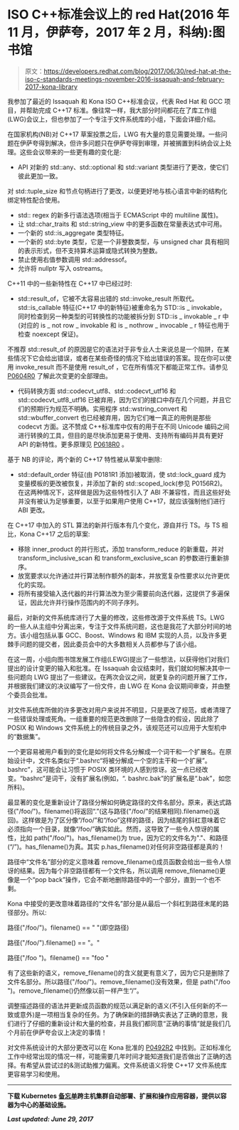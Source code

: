 # ISO C++标准会议上的 red Hat(2016 年 11 月，伊萨夸，2017 年 2 月，科纳):图书馆

> 原文：<https://developers.redhat.com/blog/2017/06/30/red-hat-at-the-iso-c-standards-meetings-november-2016-issaquah-and-february-2017-kona-library>

我参加了最近的 Issaquah 和 Kona ISO C++标准会议，代表 Red Hat 和 GCC 项目，并帮助完成 C++17 标准。像往常一样，我大部分时间都花在了库工作组(LWG)会议上，但也参加了一个专注于文件系统库的小组，下面会详细介绍。

在国家机构(NB)对 C++17 草案投票之后，LWG 有大量的意见需要处理。一些问题在伊萨夸得到解决，但许多问题只在伊萨夸得到审理，并被搁置到科纳会议上处理。这些会议带来的一些更有趣的变化是:

*   API 对新的 std::any、std::optional 和 std::variant 类型进行了更改，使它们彼此更加一致。

对 std::tuple_size <const t="">和节点句柄进行了更改，以便更好地与核心语言中新的结构化绑定特性配合使用。</const>

*   std:: regex 的新多行语法选项(相当于 ECMAScript 中的 multiline 属性)。
*   让 std::char_traits 和 std::string_view 中的更多函数在常量表达式中可用。
*   一个新的 std::is_aggregate 类型特征。
*   一个新的 std::byte 类型，它是一个非整数类型，与 unsigned char 具有相同的表示形式，但不支持算术运算或隐式转换为整数。
*   禁止使用右值参数调用 std::addressof。
*   允许将 nullptr 写入 ostreams。

C++11 中的一些新特性在 C++17 中已经过时:

*   std::result_of，它被不太容易出错的 std::invoke_result 所取代。std::is_callable 特征(C++17 中的新特征)被重命名为 STD::is _ invokable，同时检查到另一种类型的可转换性的功能被拆分到 STD::is _ invokable _ r 中(对应的 is _ not row _ invokable 和 is _ nothrow _ invocable _ r 特征也用于检查 noexcept 保证)。

不推荐 std::result_of 的原因是它的语法对于非专业人士来说总是一个陷阱，在某些情况下它会给出错误，或者在某些奇怪的情况下给出错误的答案。现在你可以使用 invoke_result <callabletype argtypes...="">而不是使用 result_of <callabletype>，它在所有情况下都能正常工作。请参见 [P0604R0](http://www.open-std.org/jtc1/sc22/wg21/docs/papers/2017/p0604r0.html) 了解此次变更的全部理由。</callabletype></callabletype>

*   代码转换方面 std::codecvt_utf8、std::codecvt_utf16 和 std::codecvt_utf8_utf16 已被弃用，因为它们的接口中存在几个问题，并且它们的预期行为规范不明确。实用程序 std::wstring_convert 和 std::wbuffer_convert 也已经被弃用，因为它们唯一真正的用例是那些 codecvt 方面。这不赞成 C++标准库中仅有的用于在不同 Unicode 编码之间进行转换的工具，但目的是尽快添加更易于使用、支持所有编码并具有更好 API 的新特性。更多原理见 [P0618R0](http://www.open-std.org/jtc1/sc22/wg21/docs/papers/2017/p0618r0.html) 。

基于 NB 的评论，两个新的 C++17 特性被从草案中删除:

*   std::default_order 特征(由 P0181R1 添加)被取消，使 std::lock_guard 成为变量模板的更改被恢复，并添加了新的 std::scoped_lock(参见 P0156R2)。在这两种情况下，这样做是因为这些特性引入了 ABI 不兼容性，而且这些好处并没有被认为足够重要，以至于如果用户使用 C++17，就应该强制他们进行 ABI 更改。

在 C++17 中加入的 STL 算法的新并行版本有几个变化，源自并行 TS。与 TS 相比，Kona C++17 之后的草案:

*   移除 inner_product 的并行形式，添加 transform_reduce 的新重载，并对 transform_inclusive_scan 和 transform_exclusive_scan 的参数进行重新排序。
*   放宽要求以允许通过并行算法制作额外的副本，并放宽复杂性要求以允许更优化的实现。
*   将所有接受输入迭代器的并行算法改为至少需要前向迭代器，这提供了多遍保证，因此允许并行操作范围内的不同子序列。

最后，对新的文件系统库进行了大量的修改，这些修改源于文件系统 TS。LWG 的一些人从主组中分离出来，专注于文件系统问题，这也是我花了大部分时间的地方。该小组包括从事 GCC、Boost、Windows 和 IBM 实现的人员，以及许多更棘手问题的提交者，因此委员会中的大多数相关人员都参与了该小组。

在这一周，小组向图书馆发展工作组(LEWG)提出了一些想法，以获得他们对我们提出的设计变更的输入和批准。在 Issaquah 会议结束时，我们就如何解决其中一些问题向 LWG 提出了一些建议。在两次会议之间，就更复杂的问题开展了工作，并根据我们建议的决议编写了一份文件，由 LWG 在 Kona 会议期间审查，并由整个委员会批准。

对文件系统库所做的许多更改对用户来说并不明显，只是更改了规范，或者清理了一些错误处理或死角。一组重要的规范更改删除了一些隐含的假设，因此除了 POSIX 和 Windows 文件系统上的传统目录之外，该规范还可以应用于大型机中的“数据集”。

一个更容易被用户看到的变化是如何将文件名分解成一个词干和一个扩展名。在原始设计中，文件名类似于“.bashrc“将被分解成一个空的主干和一个扩展”。bashrc”，这可能会让习惯于 POSIX 类环境的人感到惊讶。这一点已经改变。“bashrc”是词干，没有扩展名(例如，“. bashrc.bak”的扩展名是“.bak”，如您所料)。

最显著的变化是重新设计了路径分解如何确定路径的文件名部分。原来，表达式路径("/foo/")。filename()将返回“.”(这与路径("/foo/"的结果相同).filename()返回)。这样做是为了区分像“/foo/”和“/foo”这样的路径，因为结尾的斜杠意味着它必须指向一个目录，就像“/foo/”确实如此。然而，这导致了一些令人惊讶的属性，比如 path("/foo/")。has_filename()为 true，因为它的文件名为"."、和路径(“/”)。has_filename()为真。其实 p.has_filename()对任何非空路径都是真的！

路径中“文件名”部分的定义意味着 remove_filename()成员函数会给出一些令人惊讶的结果。因为每个非空路径都有一个文件名，所以调用 remove_filename()更像是一个“pop back”操作，它会不断地删除路径中的一个部分，直到一个也不剩。

Kona 中接受的更改意味着路径的“文件名”部分是从最后一个斜杠到路径末尾的路径部分。所以:

路径("/foo/")。filename() == " "(即空路径)

路径("/foo/").filename() == "。"

路径("/foo ")。filename() == "foo "

有了这些新的语义，remove_filename()的含义就更有意义了，因为它只是删除了文件名部分。所以路径("/foo/")。remove_filename()没有效果，但是 path("/foo ")。remove_filename()仍然像以前一样产生“/”。

调整描述路径的语法并更新成员函数的规范以满足新的语义(不引入任何新的不一致或意外)是一项相当复杂的任务。为了确保新的措辞确实表达了正确的意思，我们进行了仔细的重新设计和大量的检查，并且我们都同意“正确的事情”就是我们几个月前在伊萨夸会议上决定的事情！

对文件系统设计的大部分更改可以在 Kona 批准的 [P0492R2](http://www.open-std.org/jtc1/sc22/wg21/docs/papers/2017/p0492r2.html) 中找到。正如标准化工作中经常出现的情况一样，可能需要几年时间才能知道我们是否做出了正确的选择。有希望从尝试过的&测试助推力偏离。文件系统语义将使 C++17 文件系统库更容易学习和使用。

* * *

**下载 Kubernetes** [**备忘单**](https://developers.redhat.com/promotions/kubernetes-cheatsheet/)****跨主机集群自动部署、扩展和操作应用容器，提供以容器为中心的基础设施。****

***Last updated: June 29, 2017***